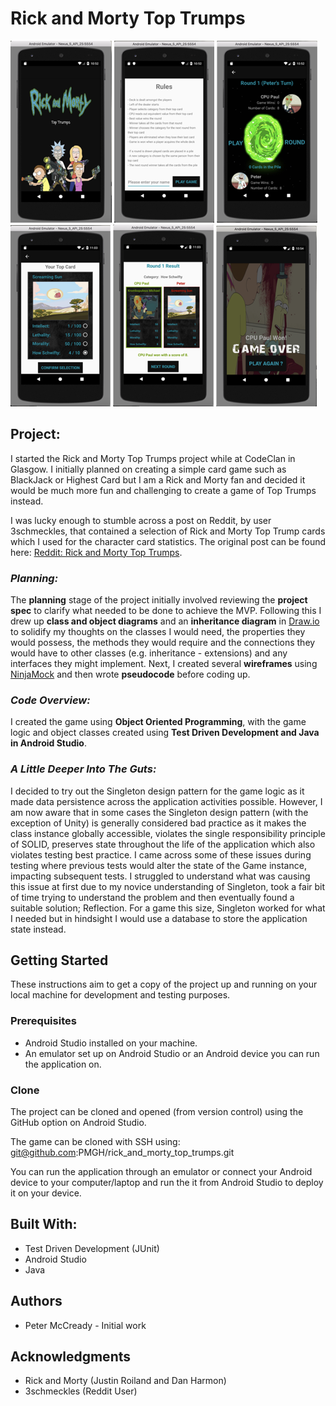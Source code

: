 # **Rick and Morty Top Trumps**    

![Image](/top_trumps_readme/images/r_m_splash.png)
![Image](/top_trumps_readme/images/r_m_rules.png)
![Image](/top_trumps_readme/images/r_m_main.png)
![Image](/top_trumps_readme/images/r_m_top_card.png)
![Image](/top_trumps_readme/images/r_m_result.png)
![Image](/top_trumps_readme/images/r_m_game_over.png)

## Project:    

I started the Rick and Morty Top Trumps project while at CodeClan in Glasgow. I initially planned on creating a simple card game such as BlackJack or Highest Card but I am a Rick and Morty fan and decided it would be much more fun and challenging to create a game of Top Trumps instead.    

I was lucky enough to stumble across a post on Reddit, by user 3schmeckles, that contained a selection of Rick and Morty Top Trump cards which I used for the character card statistics. The original post can be found here: [Reddit: Rick and Morty Top Trumps](https://redd.it/3zl2l5).    

### *Planning:*    

The **planning** stage of the project initially involved reviewing the **project spec** to clarify what needed to be done to achieve the MVP. Following this I drew up **class and object diagrams** and an **inheritance diagram** in [Draw.io](https://www.draw.io/) to solidify my thoughts on the classes I would need, the properties they would possess, the methods they would require and the connections they would have to other classes (e.g. inheritance - extensions) and any interfaces they might implement. Next, I created several **wireframes** using [NinjaMock](https://ninjamock.com/account/register) and then wrote **pseudocode** before coding up.    

### *Code Overview:*    

I created the game using **Object Oriented Programming**, with the game logic and object classes created using **Test Driven Development and Java in Android Studio**.    

### *A Little Deeper Into The Guts:*    
I decided to try out the Singleton design pattern for the game logic as it made data persistence across the application activities possible. However, I am now aware that in some cases the Singleton design pattern (with the exception of Unity) is generally considered bad practice as it makes the class instance globally accessible, violates the single responsibility principle of SOLID, preserves state throughout the life of the application which also violates testing best practice. I came across some of these issues during testing where previous tests would alter the state of the Game instance, impacting subsequent tests. I struggled to understand what was causing this issue at first due to my novice understanding of Singleton, took a fair bit of time trying to understand the problem and then eventually found a suitable solution; Reflection. For a game this size, Singleton worked for what I needed but in hindsight I would use a database to store the application state instead.      

## Getting Started    

These instructions aim to get a copy of the project up and running on your local machine for development and testing purposes.    

### Prerequisites    

* Android Studio installed on your machine.  
* An emulator set up on Android Studio or an Android device you can run the application on.    

### Clone    

The project can be cloned and opened (from version control) using the GitHub option on Android Studio.     

The game can be cloned with SSH using:  
git@github.com:PMGH/rick_and_morty_top_trumps.git    

You can run the application through an emulator or connect your Android device to your computer/laptop and run the it from Android Studio to deploy it on your device.    

## Built With:  
* Test Driven Development (JUnit)  
* Android Studio  
* Java    


## Authors  
* Peter McCready - Initial work    

## Acknowledgments  
* Rick and Morty (Justin Roiland and Dan Harmon)  
* 3schmeckles (Reddit User)  
